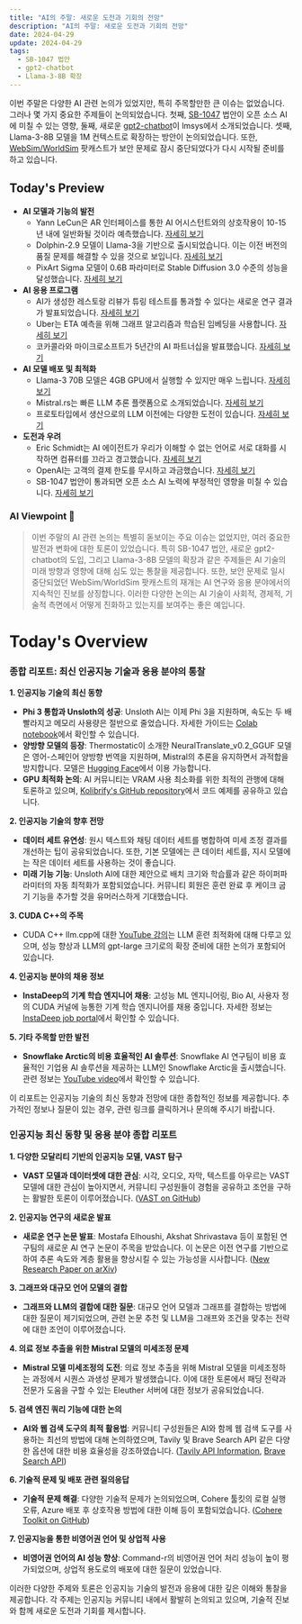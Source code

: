 ```yaml
---
title: "AI의 주말: 새로운 도전과 기회의 전망"
description: "AI의 주말: 새로운 도전과 기회의 전망"
date: 2024-04-29
update: 2024-04-29
tags:
  - SB-1047 법안
  - gpt2-chatbot
  - Llama-3-8B 확장
---
```

    
    
이번 주말은 다양한 AI 관련 논의가 있었지만, 특히 주목할만한 큰 이슈는 없었습니다. 그러나 몇 가지 중요한 주제들이 논의되었습니다. 첫째, [SB-1047](https://www.reddit.com/r/LocalLLaMA/comments/1cfizbb/california_sb1047_seems_like_it_could_impact_open/?utm_source=ainews&utm_medium=email&utm_campaign=ainews-a-quiet-weekend) 법안이 오픈 소스 AI에 미칠 수 있는 영향, 둘째, 새로운 [gpt2-chatbot](https://twitter.com/phill__1/status/1784964135920235000?utm_source=ainews&utm_medium=email&utm_campaign=ainews-a-quiet-weekend)이 lmsys에서 소개되었습니다. 셋째, Llama-3-8B 모델을 1M 컨텍스트로 확장하는 방안이 논의되었습니다. 또한, [WebSim/WorldSim](https://www.latent.space/p/sim-ai?utm_source=ainews&utm_medium=email&utm_campaign=ainews-a-quiet-weekend) 팟캐스트가 보안 문제로 잠시 중단되었다가 다시 시작될 준비를 하고 있습니다.

## Today's Preview
* **AI 모델과 기능의 발전**
  - Yann LeCun은 AR 인터페이스를 통한 AI 어시스턴트와의 상호작용이 10-15년 내에 일반화될 것이라 예측했습니다. [자세히 보기](https://www.reddit.com/r/singularity/comments/1cfr9j4/yann_lecun_says_in_10_years_we_wont_have/?utm_source=ainews&utm_medium=email&utm_campaign=ainews-a-quiet-weekend)
  - Dolphin-2.9 모델이 Llama-3을 기반으로 출시되었습니다. 이는 이전 버전의 품질 문제를 해결할 수 있을 것으로 보입니다. [자세히 보기](https://www.reddit.com/r/LocalLLaMA/comments/1cf3k1d/anyone_tried_new_dolphin29llama38b256k/?utm_source=ainews&utm_medium=email&utm_campaign=ainews-a-quiet-weekend)
  - PixArt Sigma 모델이 0.6B 파라미터로 Stable Diffusion 3.0 수준의 성능을 달성했습니다. [자세히 보기](https://www.reddit.com/r/singularity/comments/1cfacll/pixart_sigma_is_the_first_model_with_complete/?utm_source=ainews&utm_medium=email&utm_campaign=ainews-a-quiet-weekend)
* **AI 응용 프로그램**
  - AI가 생성한 레스토랑 리뷰가 튜링 테스트를 통과할 수 있다는 새로운 연구 결과가 발표되었습니다. [자세히 보기](https://www.reddit.com/r/MachineLearning/comments/1cflzkmq/a_new_study_finds_that_aigenerated_restaurant/?utm_source=ainews&utm_medium=email&utm_campaign=ainews-a-quiet-weekend)
  - Uber는 ETA 예측을 위해 그래프 알고리즘과 학습된 임베딩을 사용합니다. [자세히 보기](https://www.reddit.com/r/MachineLearning/comments/1cfd15u/research_a_visual_deep_dive_into_ubers_machine/?utm_source=ainews&utm_medium=email&utm_campaign=ainews-a-quiet-weekend)
  - 코카콜라와 마이크로소프트가 5년간의 AI 파트너십을 발표했습니다. [자세히 보기](https://www.reddit.com/r/singularity/comments/1cf3a6r/the_cocacola_company_and_microsoft_announce/?utm_source=ainews&utm_medium=email&utm_campaign=ainews-a-quiet-weekend)
* **AI 모델 배포 및 최적화**
  - Llama-3 70B 모델은 4GB GPU에서 실행할 수 있지만 매우 느립니다. [자세히 보기](https://www.reddit.com/r/LocalLLaMA/comments/1cf42vc/run_the_strongest_opensource_llm_model_llama3_70b/?utm_source=ainews&utm_medium=email&utm_campaign=ainews-a-quiet-weekend)
  - Mistral.rs는 빠른 LLM 추론 플랫폼으로 소개되었습니다. [자세히 보기](https://www.reddit.com/r/singularity/comments/1cfsiuy/mistralrs_a_lightningfast_llm_inference_platform/?utm_source=ainews&utm_medium=email&utm_campaign=ainews-a-quiet-weekend)
  - 프로토타입에서 생산으로의 LLM 이전에는 다양한 도전이 있습니다. [자세히 보기](https://www.reddit.com/r/MachineLearning/comments/1cf178i/d_what_are_the_most_common_and_significant/?utm_source=ainews&utm_medium=email&utm_campaign=ainews-a-quiet-weekend)
* **도전과 우려**
  - Eric Schmidt는 AI 에이전트가 우리가 이해할 수 없는 언어로 서로 대화를 시작하면 컴퓨터를 끄라고 경고했습니다. [자세히 보기](https://www.reddit.com/r/singularity/comments/1cfqknmm/eric_schmidt_the_point_at_which_ai_agents_can/?utm_source=ainews&utm_medium=email&utm_campaign=ainews-a-quiet-weekend)
  - OpenAI는 고객의 결제 한도를 무시하고 과금했습니다. [자세히 보기](https://www.reddit.com/r/OpenAI/comments/1cfld2h/annoyed_because_openai_didnt_respect_my_billing/?utm_source=ainews&utm_medium=email&utm_campaign=ainews-a-quiet-weekend)
  - SB-1047 법안이 통과되면 오픈 소스 AI 노력에 부정적인 영향을 미칠 수 있습니다. [자세히 보기](https://www.reddit.com/r/LocalLLaMA/comments/1cfizbb/california_sb1047_seems_like_it_could_impact_open/?utm_source=ainews&utm_medium=email&utm_campaign=ainews-a-quiet-weekend)

### AI Viewpoint 🤖
> 이번 주말의 AI 관련 논의는 특별히 돋보이는 주요 이슈는 없었지만, 여러 중요한 발전과 변화에 대한 토론이 있었습니다. 특히 SB-1047 법안, 새로운 gpt2-chatbot의 도입, 그리고 Llama-3-8B 모델의 확장과 같은 주제들은 AI 기술의 미래 방향과 영향에 대해 심도 있는 통찰을 제공합니다. 또한, 보안 문제로 일시 중단되었던 WebSim/WorldSim 팟캐스트의 재개는 AI 연구와 응용 분야에서의 지속적인 진보를 상징합니다. 이러한 다양한 논의는 AI 기술이 사회적, 경제적, 기술적 측면에서 어떻게 진화하고 있는지를 보여주는 좋은 예입니다.

# Today's Overview
### 종합 리포트: 최신 인공지능 기술과 응용 분야의 통찰

**1. 인공지능 기술의 최신 동향**
- **Phi 3 통합과 Unsloth의 성공**: Unsloth AI는 이제 Phi 3을 지원하며, 속도는 두 배 빨라지고 메모리 사용량은 절반으로 줄었습니다. 자세한 가이드는 [Colab notebook](https://colab.research.google.com/drive/1NvkBmkHfucGO3Ve9s1NKZvMNlw5p83ym?usp=sharing&utm_source=ainews&utm_medium=email&utm_campaign=ainews-a-quiet-weekend)에서 확인할 수 있습니다.
- **양방향 모델의 등장**: Thermostatic이 소개한 NeuralTranslate_v0.2_GGUF 모델은 영어-스페인어 양방향 번역을 지원하며, Mistral의 추론을 유지하면서 과적합을 방지합니다. 모델은 [Hugging Face](https://huggingface.co/Thermostatic/NeuralTranslate_v0.2_GGUF?utm_source=ainews&utm_medium=email&utm_campaign=ainews-a-quiet-weekend)에서 이용 가능합니다.
- **GPU 최적화 논의**: AI 커뮤니티는 VRAM 사용 최소화를 위한 최적의 관행에 대해 토론하고 있으며, [Kolibrify's GitHub repository](https://github.com/oKatanaaa/kolibrify/blob/7165ebbbcc8c44a6960ccfe78aa2d740a93789bd/kolibrify/model_utils.py?utm_source=ainews&utm_medium=email&utm_campaign=ainews-a-quiet-weekend)에서 코드 예제를 공유하고 있습니다.

**2. 인공지능 기술의 향후 전망**
- **데이터 세트 유연성**: 원시 텍스트와 채팅 데이터 세트를 병합하여 미세 조정 결과를 개선하는 팁이 공유되었습니다. 또한, 기본 모델에는 큰 데이터 세트를, 지시 모델에는 작은 데이터 세트를 사용하는 것이 좋습니다.
- **미래 기능 기능**: Unsloth AI에 대한 제안으로 배치 크기와 학습률과 같은 하이퍼파라미터의 자동 최적화가 포함되었습니다. 커뮤니티 회원은 훈련 완료 후 케이크 굽기 기능을 추가할 것을 유머러스하게 기대했습니다.

**3. CUDA C++의 주목**
- CUDA C++ llm.cpp에 대한 [YouTube 강의](https://youtu.be/WiB_3Csfj_Q?utm_source=ainews&utm_medium=email&utm_campaign=ainews-a-quiet-weekend)는 LLM 훈련 최적화에 대해 다루고 있으며, 성능 향상과 LLM의 gpt-large 크기로의 확장 준비에 대한 논의가 포함되어 있습니다.

**4. 인공지능 분야의 채용 정보**
- **InstaDeep의 기계 학습 엔지니어 채용**: 고성능 ML 엔지니어링, Bio AI, 사용자 정의 CUDA 커널에 능통한 기계 학습 엔지니어를 채용 중입니다. 자세한 정보는 [InstaDeep job portal](https://www.instadeep.com/job-offer/92900fa3-5501-4506-a63f-cebee958fc6f/?utm_source=ainews&utm_medium=email&utm_campaign=ainews-a-quiet-weekend)에서 확인할 수 있습니다.

**5. 기타 주목할 만한 발전**
- **Snowflake Arctic의 비용 효율적인 AI 솔루션**: Snowflake AI 연구팀이 비용 효율적인 기업용 AI 솔루션을 제공하는 LLM인 Snowflake Arctic을 출시했습니다. 관련 정보는 [YouTube video](https://www.youtube.com/watch?v=nV6eIjnHEH0&utm_source=ainews&utm_medium=email&utm_campaign=ainews-a-quiet-weekend)에서 확인할 수 있습니다.

이 리포트는 인공지능 기술의 최신 동향과 전망에 대한 종합적인 정보를 제공합니다. 추가적인 정보나 질문이 있는 경우, 관련 링크를 클릭하거나 문의해 주시기 바랍니다.

### 인공지능 최신 동향 및 응용 분야 종합 리포트

**1. 다양한 모달리티 기반의 인공지능 모델, VAST 탐구**
- **VAST 모델과 데이터셋에 대한 관심**: 시각, 오디오, 자막, 텍스트를 아우르는 VAST 모델에 대한 관심이 높아지면서, 커뮤니티 구성원들이 경험을 공유하고 조언을 구하는 활발한 토론이 이루어졌습니다. ([VAST on GitHub](https://github.com/txh-mercury/vast?utm_source=ainews&utm_medium=email&utm_campaign=ainews-a-quiet-weekend))

**2. 인공지능 연구의 새로운 발표**
- **새로운 연구 논문 발표**: Mostafa Elhoushi, Akshat Shrivastava 등이 포함된 연구팀의 새로운 AI 연구 논문이 주목을 받았습니다. 이 논문은 이전 연구를 기반으로 하여 추론 속도와 계층 활용을 향상시킬 수 있는 가능성을 시사합니다. ([New Research Paper on arXiv](https://arxiv.org/abs/2404.16710?utm_source=ainews&utm_medium=email&utm_campaign=ainews-a-quiet-weekend))

**3. 그래프와 대규모 언어 모델의 결합**
- **그래프와 LLM의 결합에 대한 질문**: 대규모 언어 모델과 그래프를 결합하는 방법에 대한 질문이 제기되었으며, 관련 논문 추천 및 LLM을 그래프와 조건을 맞추는 전략에 대한 조언이 이루어졌습니다.

**4. 의료 정보 추출을 위한 Mistral 모델의 미세조정 문제**
- **Mistral 모델 미세조정의 도전**: 의료 정보 추출을 위해 Mistral 모델을 미세조정하는 과정에서 시퀀스 과생성 문제가 발생했습니다. 이에 대한 토론에서 패딩 전략과 전문가 도움을 구할 수 있는 Eleuther 서버에 대한 정보가 공유되었습니다.

**5. 검색 엔진 쿼리 기능에 대한 논의**
- **AI와 웹 검색 도구의 최적 활용법**: 커뮤니티 구성원들은 AI와 함께 웹 검색 도구를 사용하는 최선의 방법에 대해 논의하였으며, Tavily 및 Brave Search API 같은 다양한 옵션에 대한 비용 효율성을 강조하였습니다. ([Tavily API Information](https://tavily.com?utm_source=ainews&utm_medium=email&utm_campaign=ainews-a-quiet-weekend), [Brave Search API](https://brave.com/search/api/?utm_source=ainews&utm_medium=email&utm_campaign=ainews-a-quiet-weekend))

**6. 기술적 문제 및 배포 관련 질의응답**
- **기술적 문제 해결**: 다양한 기술적 문제가 논의되었으며, Cohere 툴킷의 로컬 실행 오류, Azure 배포 후 상호작용 방법에 대한 이해 등이 포함되었습니다. ([Cohere Toolkit on GitHub](https://github.com/cohere-ai/cohere-toolkit?utm_source=ainews&utm_medium=email&utm_campaign=ainews-a-quiet-weekend))

**7. 인공지능을 통한 비영어권 언어 및 상업적 사용**
- **비영어권 언어의 AI 성능 향상**: Command-r의 비영어권 언어 처리 성능이 높이 평가되었으며, 상업적 용도로의 배포에 대한 질문이 있었습니다. 

이러한 다양한 주제와 토론은 인공지능 기술의 발전과 응용에 대한 깊은 이해와 통찰을 제공합니다. 각 주제는 인공지능 커뮤니티 내에서 활발히 논의되고 있으며, 기술적 진보와 함께 새로운 도전과 기회를 제시합니다.
    
    